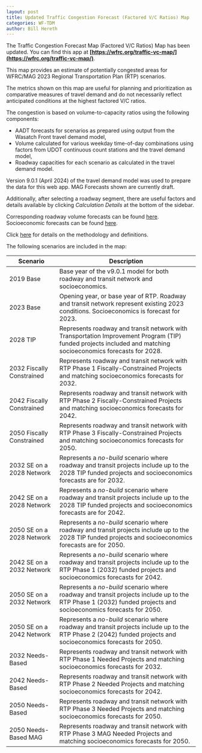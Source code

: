 ```yaml
---
layout: post
title: Updated Traffic Congestion Forecast (Factored V/C Ratios) Map
categories: WF-TDM
author: Bill Hereth
---
```


The Traffic Congestion Forecast Map (Factored V/C Ratios) Map has been updated. You can find this app at **[https://wfrc.org/traffic-vc-map/](https://wfrc.org/traffic-vc-map/)**.


This map provides an estimate of potentially congested areas for WFRC/MAG 2023 Regional Transportation Plan (RTP) scenarios.

The metrics shown on this map are useful for planning and prioritization as comparative measures of travel demand and do not necessarily reflect anticipated conditions at the highest factored V/C ratios.

The congestion is based on volume-to-capacity ratios using the following components:

- AADT forecasts for scenarios as prepared using output from the Wasatch Front travel demand model,
- Volume calculated for various weekday time-of-day combinations using factors from UDOT continuous count stations and the travel demand model,
- Roadway capacities for each scenario as calculated in the travel demand model.

Version 9.0.1 (April 2024) of the travel demand model was used to prepare the data for this web app. MAG Forecasts shown are currently draft.

Additionally, after selecting a roadway segment, there are useful factors and details available by clicking *Calculation Details* at the bottom of the sidebar.

Corresponding roadway volume forecasts can be found [here](https://unifiedplan.org/traffic-volume-map/). Socioeconomic forecasts can be found [here](https://unifiedplan.org/utah-household-job-forecast-map/).

Click [here](https://docs.google.com/document/d/1tjFTe8QQNCKHnYoWfpLcwK1yqa1JXyohk-k6smRVRfQ) for details on the methodology and definitions.

The following scenarios are included in the map:

| Scenario                  | Description                                                                                                                                                     |
|---------------------------|-----------------------------------------------------------------------------------------------------------------------------------------------------------------|
| 2019 Base                 | Base year of the v9.0.1 model for both roadway and transit network and socioeconomics.                                                                           |
| 2023 Base                 | Opening year, or base year of RTP. Roadway and transit network represent existing 2023 conditions. Socioeconomics is forecast for 2023.                                          |
| 2028 TIP                  | Represents roadway and transit network with Transportation Improvement Program (TIP) funded projects included and matching socioeconomics forecasts for 2028.         |
| 2032 Fiscally Constrained | Represents roadway and transit network with RTP Phase 1 Fiscally-Constrained Projects and matching socioeconomics forecasts for 2032.                                           |
| 2042 Fiscally Constrained | Represents roadway and transit network with RTP Phase 2 Fiscally-Constrained Projects and matching socioeconomics forecasts for 2042.                                           |
| 2050 Fiscally Constrained | Represents roadway and transit network with RTP Phase 3 Fiscally-Constrained Projects and matching socioeconomics forecasts for 2050.                                           |
| 2032 SE on a 2028 Network | Represents a *no-build* scenario where roadway and transit projects include up to the 2028 TIP funded projects and socioeconomics forecasts are for 2032.       |
| 2042 SE on a 2028 Network | Represents a *no-build* scenario where roadway and transit projects include up to the 2028 TIP funded projects and socioeconomics forecasts are for 2042.       |
| 2050 SE on a 2028 Network | Represents a *no-build* scenario where roadway and transit projects include up to the 2028 TIP funded projects and socioeconomics forecasts are for 2050.       |
| 2042 SE on a 2032 Network | Represents a *no-build* scenario where roadway and transit projects include up to the RTP Phase 1 (2032) funded projects and socioeconomics forecasts for 2042. |
| 2050 SE on a 2032 Network | Represents a *no-build* scenario where roadway and transit projects include up to the RTP Phase 1 (2032) funded projects and socioeconomics forecasts for 2050. |
| 2050 SE on a 2042 Network | Represents a *no-build* scenario where roadway and transit projects include up to the RTP Phase 2 (2042) funded projects and socioeconomics forecasts for 2050. |
| 2032 Needs-Based | Represents roadway and transit network with RTP Phase 1 Needed Projects and matching socioeconomics forecasts for 2032.                                           |
| 2042 Needs-Based | Represents roadway and transit network with RTP Phase 2 Needed Projects and matching socioeconomics forecasts for 2042.                                           |
| 2050 Needs-Based | Represents roadway and transit network with RTP Phase 3 Needed Projects and matching socioeconomics forecasts for 2050.                                           |
| 2050 Needs-Based MAG | Represents roadway and transit network with RTP Phase 3 MAG Needed Projects and matching socioeconomics forecasts for 2050.                                           |